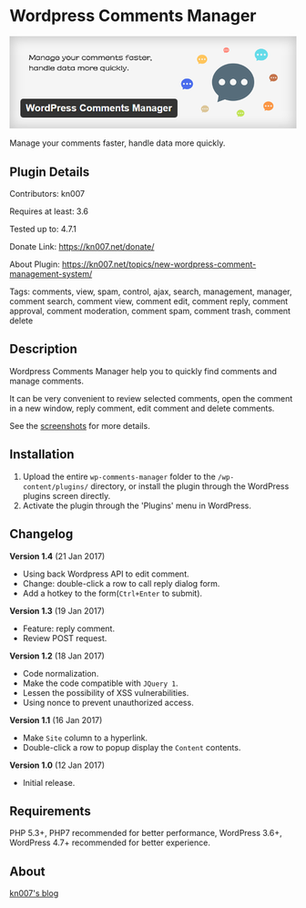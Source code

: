 # Wordpress Comments Manager

![wp-comments-manager](/assets/wp-comments-manager.png?raw=true "Wordpress Comments Manager")

Manage your comments faster, handle data more quickly.

## Plugin Details

Contributors: kn007

Requires at least: 3.6

Tested up to: 4.7.1

Donate Link: https://kn007.net/donate/

About Plugin: https://kn007.net/topics/new-wordpress-comment-management-system/

Tags: comments, view, spam, control, ajax, search, management, manager, comment search, comment view, comment edit, comment reply, comment approval, comment moderation, comment spam, comment trash, comment delete

## Description

Wordpress Comments Manager help you to quickly find comments and manage comments.

It can be very convenient to review selected comments, open the comment in a new window, reply comment, edit comment and delete comments.

See the [screenshots](/assets/) for more details.

## Installation

1. Upload the entire `wp-comments-manager` folder to the `/wp-content/plugins/` directory, or install the plugin through the WordPress plugins screen directly.
2. Activate the plugin through the 'Plugins' menu in WordPress.

## Changelog

<b>Version 1.4</b> (21 Jan 2017)
 * Using back Wordpress API to edit comment.
 * Change: double-click a row to call reply dialog form.
 * Add a hotkey to the form(`Ctrl+Enter` to submit).

<b>Version 1.3</b> (19 Jan 2017)
 * Feature: reply comment.
 * Review POST request.

<b>Version 1.2</b> (18 Jan 2017)
 * Code normalization.
 * Make the code compatible with `JQuery 1`.
 * Lessen the possibility of XSS vulnerabilities.
 * Using nonce to prevent unauthorized access.

<b>Version 1.1</b> (16 Jan 2017)
 * Make `Site` column to a hyperlink.
 * Double-click a row to popup display the `Content` contents.

<b>Version 1.0</b> (12 Jan 2017)
 * Initial release.

## Requirements

PHP 5.3+, PHP7 recommended for better performance, WordPress 3.6+, WordPress 4.7+ recommended for better experience.

## About

[kn007's blog](https://kn007.net)
